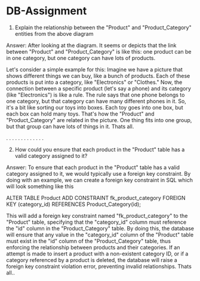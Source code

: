 # DB-Assignment


1. Explain the relationship between the "Product" and "Product_Category" entities from the above diagram

Answer: After looking at the diagram. It seems or depicts that the link between "Product" and "Product_Category" is like this: one product can be in one category, but one category can have lots of products.

Let's consider a simple example for this:
Imagine we have a picture that shows different things we can buy, like a bunch of products. Each of these products is put into a category, like "Electronics" or "Clothes." Now, the connection between a specific product (let's say a phone) and its category (like "Electronics") is like a rule. The rule says that one phone belongs to one category, but that category can have many different phones in it.
So, it's a bit like sorting our toys into boxes. Each toy goes into one box, but each box can hold many toys. That's how the "Product" and "Product_Category" are related in the picture. One thing fits into one group, but that group can have lots of things in it. Thats all.

.
.
.
.
.
.
.
.
.
.
.
.
.

2. How could you ensure that each product in the "Product" table has a valid category assigned to it?

Answer: To ensure that each product in the "Product" table has a valid category assigned to it, we would typically use a foreign key constraint. 
By doing with an example, we can create a foreign key constraint in SQL which will look something like this


ALTER TABLE Product
ADD CONSTRAINT fk_product_category
FOREIGN KEY (category_id)
REFERENCES Product_Category(id);


This will add a foreign key constraint named "fk_product_category" to the "Product" table, specifying that the "category_id" column must reference the "id" column in the "Product_Category" table.
By doing this, the database will ensure that any value in the "category_id" column of the "Product" table must exist in the "id" column of the "Product_Category" table, thus enforcing the relationship between products and their categories. If an attempt is made to insert a product with a non-existent category ID, or if a category referenced by a product is deleted, the database will raise a foreign key constraint violation error, preventing invalid relationships. Thats all..




